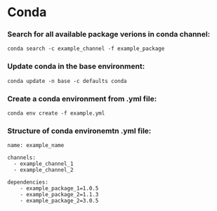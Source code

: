 # Conda
### Search for all available package verions in conda channel:
```conda
conda search -c example_channel -f example_package
```   
### Update conda in the base environment:
    conda update -n base -c defaults conda

### Create a conda environment from .yml file:
    conda env create -f example.yml
    
### Structure of conda environemtn .yml file:
    name: example_name

    channels:
      - example_channel_1
      - example_channel_2

    dependencies:
        - example_package_1=1.0.5
        - example_package_2=1.1.3
        - example_package_2=3.0.5
